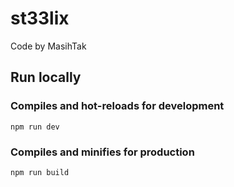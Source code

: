 # st33lix

Code by MasihTak

## Run locally

### Compiles and hot-reloads for development

```
npm run dev
```

### Compiles and minifies for production

```
npm run build
```
